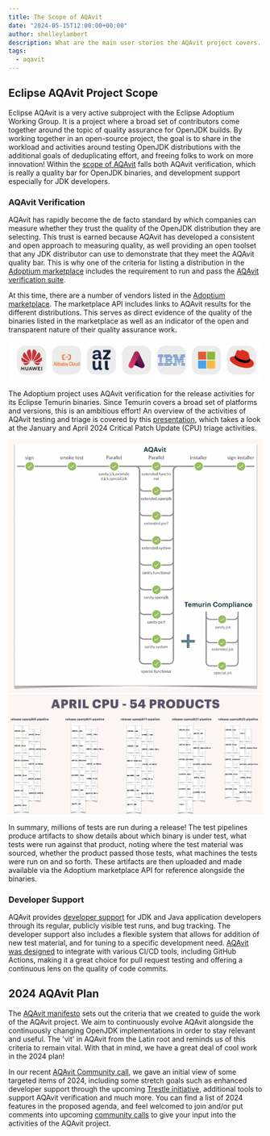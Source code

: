 ```yaml
---
title: The Scope of AQAvit
date: "2024-05-15T12:00:00+00:00"
author: shelleylambert
description: What are the main user stories the AQAvit project covers.
tags:
  - aqavit
---
```


## Eclipse AQAvit Project Scope

Eclipse AQAvit is a very active subproject with the Eclipse Adoptium Working Group. It is a project where a broad set of contributors come together around the topic of quality assurance for OpenJDK builds. By working together in an open-source project, the goal is to share in the workload and activities around testing OpenJDK distributions with the additional goals of deduplicating effort, and freeing folks to work on more innovation!
Within the [scope of AQAvit](https://github.com/adoptium/aqa-tests/blob/master/docs/pages/Scope.md) falls both AQAvit verification, which is really a quality bar for OpenJDK binaries, and development support especially for JDK developers.

### AQAvit Verification

AQAvit has rapidly become the de facto standard by which companies can measure whether they trust the quality of the OpenJDK distribution they are selecting. This trust is earned because AQAvit has developed a consistent and open approach to measuring quality, as well providing an open toolset that any JDK distributor can use to demonstrate that they meet the AQAvit quality bar. This is why one of the criteria for listing a distribution in the [Adoptium marketplace](https://adoptium.net/marketplace/) includes the requirement to run and pass the [AQAvit verification suite](https://adoptium.net/docs/aqavit-verification/).

At this time, there are a number of vendors listed in the [Adoptium marketplace](https://adoptium.net/marketplace/). The marketplace API includes links to AQAvit results for the different distributions. This serves as direct evidence of the quality of the binaries listed in the marketplace as well as an indicator of the open and transparent nature of their quality assurance work.

![Adoptium Marketplace Vendors](marketplaceVendors.png)

The Adoptium project uses AQAvit verification for the release activities for its Eclipse Temurin binaries. Since Temurin covers a broad set of platforms and versions, this is an ambitious effort! An overview of the activities of AQAvit testing and triage is covered by this [presentation](https://youtu.be/TWD_b8cwIVg), which takes a look at the January and April 2024 Critical Patch Update (CPU) triage activities.

![April AQAvit Triage](1PlatformSH.png)
![April AQAvit Triage](54PlatformsSH.png)

In summary, millions of tests are run during a release! The test pipelines produce artifacts to show details about which binary is under test, what tests were run against that product, noting where the test material was sourced, whether the product passed those tests, what machines the tests were run on and so forth. These artifacts are then uploaded and made available via the Adoptium marketplace API for reference alongside the binaries.

### Developer Support

AQAvit provides [developer support](https://github.com/adoptium/aqa-tests/blob/master/docs/pages/Scope.md#2-developer-support) for JDK and Java application developers through its regular, publicly visible test runs, and bug tracking. The developer support also includes a flexible system that allows for addition of new test material, and for tuning to a specific development need. [AQAvit was designed](https://github.com/adoptium/aqa-tests/blob/master/docs/pages/LayeredDesign.md) to integrate with various CI/CD tools, including GitHub Actions, making it a great choice for pull request testing and offering a continuous lens on the quality of code commits.

## 2024 AQAvit Plan

The [AQAvit manifesto](https://github.com/adoptium/aqa-tests/blob/master/docs/pages/Manifesto.md) sets out the criteria that we created to guide the work of the AQAvit project. We aim to continuously evolve AQAvit alongside the continuously changing OpenJDK implementations in order to stay relevant and useful. The 'vit' in AQAvit from the Latin root and reminds us of this criteria to remain vital. With that in mind, we have a great deal of cool work in the 2024 plan!

In our recent [AQAvit Community call](https://github.com/adoptium/aqa-tests/issues/5090), we gave an initial view of some targeted items of 2024, including some stretch goals such as enhanced developer support through the upcoming [Trestle initiative](https://github.com/adoptium/ci-jenkins-pipelines/wiki/Trestle-Initiative), additional tools to support AQAvit verification and much more.  You can find a list of 2024 features in the proposed agenda, and feel welcomed to join and/or put comments into upcoming [community calls](https://github.com/adoptium/aqa-tests/issues?q=is%3Aopen+is%3Aissue+label%3A%22AQAvit+Meeting%22) to give your input into the activities of the AQAvit project.

